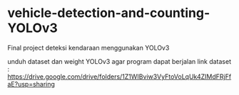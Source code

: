 # vehicle-detection-and-counting-YOLOv3
Final project deteksi kendaraan menggunakan YOLOv3

unduh dataset dan weight YOLOv3 agar program dapat berjalan 
link dataset : 
https://drive.google.com/drive/folders/1Z1WIBviw3VyFtoVoLqUk4ZIMdFRjFfaE?usp=sharing
